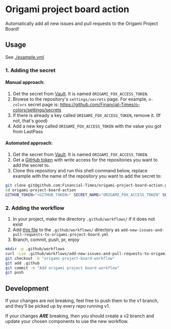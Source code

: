 # Origami project board action

Automatically add all new issues and pull requests to the Origami Project Board!

## Usage

See [./example.yml](./example.yml)

### 1. Adding the secret

#### Manual approach:

1. Get the secret from [Vault](https://vault.in.ft.com:8080/ui/vault/secrets/secret/show/teams/origami/github.com/origamiserviceuser). It is named `ORIGAMI_FOX_ACCESS_TOKEN`.
2. Browse to the repository's `settings/secrets` page. For example, `o-colors` secret page is: https://github.com/Financial-Times/o-colors/settings/secrets
3. If there is already a key called `ORIGAMI_FOX_ACCESS_TOKEN`, remove it. (If not, that's good)
4. Add a new key called `ORIGAMI_FOX_ACCESS_TOKEN` with the value you got from LastPass

#### Automated approach:

1. Get the secret from [Vault](https://vault.in.ft.com:8080/ui/vault/secrets/secret/show/teams/origami/github.com/origamiserviceuser). It is named `ORIGAMI_FOX_ACCESS_TOKEN`.
2. Get a [GitHub token](https://github.com/settings/tokens/new) with write access for the repositories you want to add the secret to.
3. Clone this repository and run this shell command below, replace example with the name of the repository you want to add the secret to:

```sh
git clone git@github.com:Financial-Times/origami-project-board-action.git
cd origami-project-board-action
GITHUB_TOKEN="<GITHUB_TOKEN>" SECRET_NAME="ORIGAMI_FOX_ACCESS_TOKEN" SECRET_VALUE="example secret value" OWNER="Financial-Times" REPO="example" node ./add-secret-to-repo.js
```

### 2. Adding the workflow
1. In your project, make the directory `.github/workflows/` if it does not exist
2. Add [this file](./example.yml) to the `.github/workflows/` directory as `add-new-issues-and-pull-requests-to-origami-project-board.yml`
3. Branch, commit, push, pr, enjoy

```sh
mkdir -p .github/workflows
curl -Lso .github/workflows/add-new-issues-and-pull-requests-to-origami-project-board.yml https://raw.githubusercontent.com/Financial-Times/origami-project-board-action/v1/example.yml
git checkout -b "origami-project-board-workflow"
git add .github
git commit -m "Add origami project board workflow"
git push
```

## Development

If your changes are not breaking, feel free to push them to the v1 branch, and they'll be picked up by every repo running v1.

If your changes __*ARE*__ breaking, then you should create a v2 branch and update your chosen components to use the new workflow.
